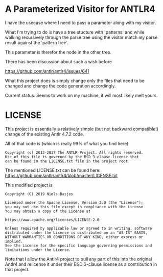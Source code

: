# A Parameterized Visitor for ANTLR4 
I have the usecase where I need to pass a parameter along with my visitor.

What I'm trying to do is have a tree stucture with 'patterns' and while walking recursively through 
the parse tree using the visitor match my parse result against the 'pattern tree'.

This parameter is therefor the node in the other tree.

There has been discussion about such a wish before

https://github.com/antlr/antlr4/issues/641

What this project does is simply change only the files that need to be changed and change the code generation accordingly.

Current status: Seems to work on my machine, it will most likely melt yours.

# LICENSE

This project is essentially a relatively simple (but not backward compatible!) change of the existing Antlr 4.7.2 code.

All of that code is (which is really 99% of what you find here) 

    Copyright (c) 2012-2017 The ANTLR Project. All rights reserved.
    Use of this file is governed by the BSD 3-clause license that
    can be found in the LICENSE.txt file in the project root.

The mentioned LICENSE.txt can be found here: https://github.com/antlr/antlr4/blob/master/LICENSE.txt

This modified project is 

    Copyright (C) 2019 Niels Basjes

    Licensed under the Apache License, Version 2.0 (the "License");
    you may not use this file except in compliance with the License.
    You may obtain a copy of the License at

    https://www.apache.org/licenses/LICENSE-2.0

    Unless required by applicable law or agreed to in writing, software
    distributed under the License is distributed on an "AS IS" BASIS,
    WITHOUT WARRANTIES OR CONDITIONS OF ANY KIND, either express or implied.
    See the License for the specific language governing permissions and
    limitations under the License.

Note that I allow the Antlr4 project to pull any part of this into the original Antlr4 and 
relicense it under their BSD 3-clause license as a contribution in that project.
